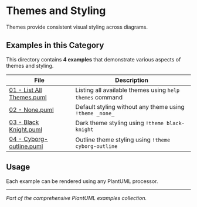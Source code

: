 # Themes and Styling

Themes provide consistent visual styling across diagrams.

## Examples in this Category

This directory contains **4 examples** that demonstrate various aspects of themes and styling.

| File | Description |
|------|-------------|
| [01 - List All Themes.puml](01%20-%20List%20All%20Themes.puml) | Listing all available themes using `help themes` command |
| [02 - None.puml](02%20-%20None.puml) | Default styling without any theme using `!theme _none_` |
| [03 - Black Knight.puml](03%20-%20Black%20Knight.puml) | Dark theme styling using `!theme black-knight` |
| [04 - Cyborg-outline.puml](04%20-%20Cyborg-outline.puml) | Outline theme styling using `!theme cyborg-outline` |

## Usage

Each example can be rendered using any PlantUML processor.

---

*Part of the comprehensive PlantUML examples collection.*

